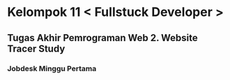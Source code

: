 # Kelompok 11 < Fullstuck Developer >
## Tugas Akhir Pemrograman Web 2. Website Tracer Study

### Jobdesk Minggu Pertama
